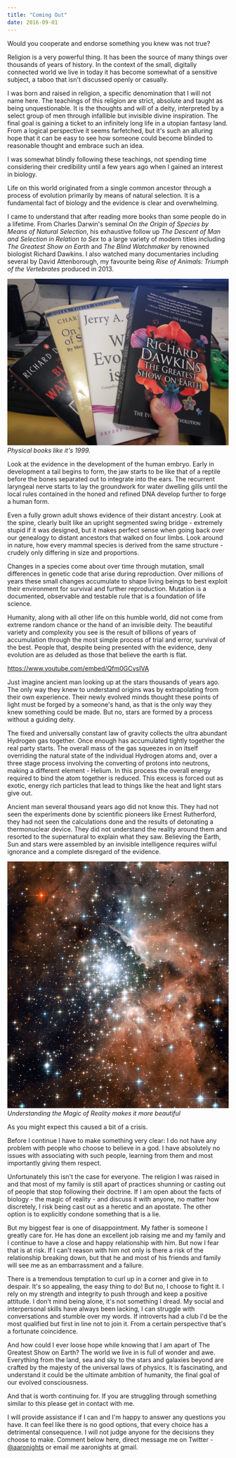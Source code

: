 ```yaml
---
title: "Coming Out"
date: 2016-09-01
---
```


Would you cooperate and endorse something you knew was not true?

Religion is a very powerful thing. It has been the source of many things over thousands of years of history. In the context of the small, digitally connected world we live in today it has become somewhat of a sensitive subject, a taboo that isn't discussed openly or casually.

I was born and raised in religion, a specific denomination that I will not name here. The teachings of this religion are strict, absolute and taught as being unquestionable. It is the thoughts and will of a deity, interpreted by a select group of men through infallible but invisible divine inspiration. The final goal is gaining a ticket to an infinitely long life in a utopian fantasy land. From a logical perspective it seems farfetched, but it's such an alluring hope that it can be easy to see how someone could become blinded to reasonable thought and embrace such an idea.

I was somewhat blindly following these teachings, not spending time considering their credibility until a few years ago when I gained an interest in biology.

Life on this world originated from a single common ancestor through a process of evolution primarily by means of natural selection. It is a fundamental fact of biology and the evidence is clear and overwhelming.

I came to understand that after reading more books than some people do in a lifetime. From Charles Darwin's seminal _On the Origin of Species by Means of Natural Selection_, his exhaustive follow up _The Descent of Man and Selection in Relation to Sex_ to a large variety of modern titles including _The Greatest Show on Earth_ and _The Blind Watchmaker_ by renowned biologist Richard Dawkins. I also watched many documentaries including several by David Attenborough, my favourite being _Rise of Animals: Triumph of the Vertebrates_ produced in 2013.

![Physical books like it's 1999.](../../assets/images/blog/evolution.jpg)
_Physical books like it's 1999._

Look at the evidence in the development of the human embryo. Early in development a tail begins to form, the jaw starts to be like that of a reptile before the bones separated out to integrate into the ears. The recurrent laryngeal nerve starts to lay the groundwork for water dwelling gills until the local rules contained in the honed and refined DNA develop further to forge a human form.

Even a fully grown adult shows evidence of their distant ancestry. Look at the spine, clearly built like an upright segmented swing bridge - extremely stupid if it was designed, but it makes perfect sense when going back over our genealogy to distant ancestors that walked on four limbs. Look around in nature, how every mammal species is derived from the same structure - crudely only differing in size and proportions.

Changes in a species come about over time through mutation, small differences in genetic code that arise during reproduction. Over millions of years these small changes accumulate to shape living beings to best exploit their environment for survival and further reproduction. Mutation is a documented, observable and testable rule that is a foundation of life science.

Humanity, along with all other life on this humble world, did not come from extreme random chance or the hand of an invisible deity. The beautiful variety and complexity you see is the result of billions of years of accumulation through the most simple process of trial and error, survival of the best. People that, despite being presented with the evidence, deny evolution are as deluded as those that believe the earth is flat.

https://www.youtube.com/embed/Qfm0GCvsIVA

Just imagine ancient man looking up at the stars thousands of years ago. The only way they knew to understand origins was by extrapolating from their own experience. Their newly evolved minds thought these points of light must be forged by a someone's hand, as that is the only way they knew something could be made. But no, stars are formed by a process without a guiding deity.

The fixed and universally constant law of gravity collects the ultra abundant Hydrogen gas together. Once enough has accumulated tightly together the real party starts. The overall mass of the gas squeezes in on itself overriding the natural state of the individual Hydrogen atoms and, over a three stage process involving the converting of protons into neutrons, making a different element - Helium. In this process the overall energy required to bind the atom together is reduced. This excess is forced out as exotic, energy rich particles that lead to things like the heat and light stars give out.

Ancient man several thousand years ago did not know this. They had not seen the experiments done by scientific pioneers like Ernest Rutherford, they had not seen the calculations done and the results of detonating a thermonuclear device. They did not understand the reality around them and resorted to the supernatural to explain what they saw. Believing the Earth, Sun and stars were assembled by an invisible intelligence requires wilful ignorance and a complete disregard of the evidence.

![Understanding the Magic of Reality makes it more beautiful](../../assets/images/blog/stars.jpg)
_Understanding the Magic of Reality makes it more beautiful_

As you might expect this caused a bit of a crisis.

Before I continue I have to make something very clear: I do not have any problem with people who choose to believe in a god. I have absolutely no issues with associating with such people, learning from them and most importantly giving them respect.

Unfortunately this isn't the case for everyone. The religion I was raised in and that most of my family is still apart of practices shunning or casting out of people that stop following their doctrine. If I am open about the facts of biology - the magic of reality - and discuss it with anyone, no matter how discretely, I risk being cast out as a heretic and an apostate. The other option is to explicitly condone something that is a lie.

But my biggest fear is one of disappointment. My father is someone I greatly care for. He has done an excellent job raising me and my family and I continue to have a close and happy relationship with him. But now I fear that is at risk. If I can't reason with him not only is there a risk of the relationship breaking down, but that he and most of his friends and family will see me as an embarrassment and a failure.

There is a tremendous temptation to curl up in a corner and give in to despair. It's so appealing, the easy thing to do! But no, I choose to fight it. I rely on my strength and integrity to push through and keep a positive attitude. I don't mind being alone, it's not something I dread. My social and interpersonal skills have always been lacking, I can struggle with conversations and stumble over my words. If introverts had a club I'd be the most qualified but first in line not to join it. From a certain perspective that's a fortunate coincidence.

And how could I ever loose hope while knowing that I am apart of The Greatest Show on Earth? The world we live in is full of wonder and awe. Everything from the land, sea and sky to the stars and galaxies beyond are crafted by the majesty of the universal laws of physics. It is fascinating, and understand it could be the ultimate ambition of humanity, the final goal of our evolved consciousness.

And that is worth continuing for. If you are struggling through something similar to this please get in contact with me.

I will provide assistance if I can and I'm happy to answer any questions you have. It can feel like there is no good options, that every choice has a detrimental consequence. I will not judge anyone for the decisions they choose to make. Comment below here, direct message me on Twitter - [@aaronights](http://twitter.com/aaronights) or email me aaronights at gmail.
